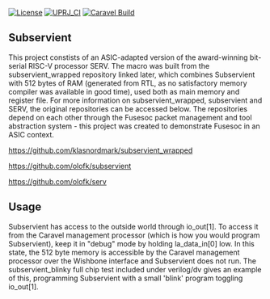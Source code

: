 
[![License](https://img.shields.io/badge/License-Apache%202.0-blue.svg)](https://opensource.org/licenses/Apache-2.0) [![UPRJ_CI](https://github.com/efabless/caravel_project_example/actions/workflows/user_project_ci.yml/badge.svg)](https://github.com/efabless/caravel_project_example/actions/workflows/user_project_ci.yml) [![Caravel Build](https://github.com/efabless/caravel_project_example/actions/workflows/caravel_build.yml/badge.svg)](https://github.com/efabless/caravel_project_example/actions/workflows/caravel_build.yml)

## Subservient

This project constists of an ASIC-adapted version of the award-winning bit-serial RISC-V processor SERV. The macro was built from the subservient_wrapped repository linked later, which combines Subservient with 512 bytes of RAM (generated from RTL, as no satisfactory memory compiler was available in good time), used both as main memory and register file. For more information on subservient_wrapped, subservient and SERV, the original repositories can be accessed below. The repositories depend on each other through the Fusesoc packet management and tool abstraction system - this project was created to demonstrate Fusesoc in an ASIC context.

https://github.com/klasnordmark/subservient_wrapped

https://github.com/olofk/subservient

https://github.com/olofk/serv

## Usage

Subservient has access to the outside world through io_out[1]. To access it from the Caravel management processor (which is how you would program Subservient), keep it in "debug" mode by holding la_data_in[0] low. In this state, the 512 byte memory is accessible by the Caravel management processor over the Wishbone interface and Subservient does not run. The subservient_blinky full chip test included under verilog/dv gives an example of this, programming Subservient with a small 'blink' program toggling io_out[1].
